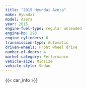 ```yaml
---
title: "2015 Hyundai Azera"
make: Hyundai
model: Azera
year: 2015
engine-fuel-type: regular unleaded
engine-hp: 293
engine-cylinders: 6
transmission-type: Automatic
driven-wheels: Front wheel drive
number-of-doors: 4
market-category: Performance
vehicle-size: Midsize
vehicle-style: Sedan
---
```


{{< car_info >}}
